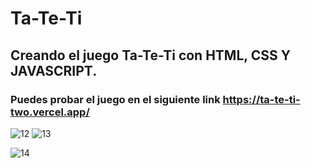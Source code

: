# Ta-Te-Ti
## Creando el juego Ta-Te-Ti con HTML, CSS Y JAVASCRIPT.
### Puedes probar el juego en el siguiente link https://ta-te-ti-two.vercel.app/

![12](https://user-images.githubusercontent.com/84631641/164991259-fb068422-1222-442a-a039-1cae836e7074.png)
![13](https://user-images.githubusercontent.com/84631641/164991263-e79b8ea4-b2d8-44a8-aaa2-47a2d7b253f3.png)

![14](https://user-images.githubusercontent.com/84631641/164991265-e28023a8-1d9e-4282-94cd-d349f70477d6.png)
